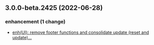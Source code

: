 ## 3.0.0-beta.2425 (2022-06-28)

### enhancement (1 change)

- [enh(UI): remove footer functions and consolidate update (reset and update)...](QuickBox/development/v3-development@f683a74d933ec0720fe0c00784634c274d935210)

